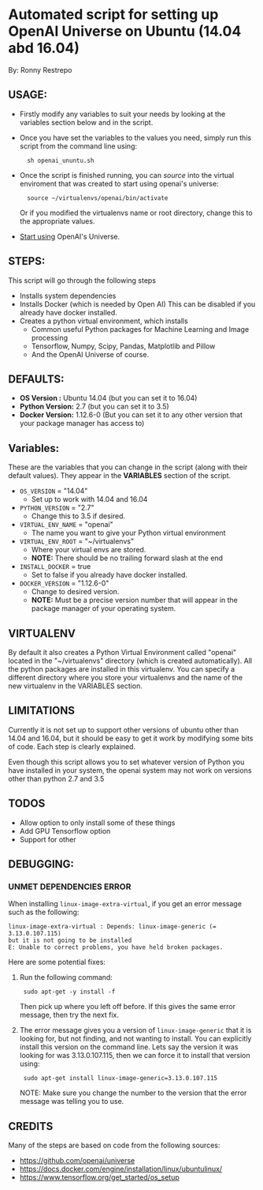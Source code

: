 # Automated script for setting up OpenAI Universe on Ubuntu (14.04 abd 16.04)
By: Ronny Restrepo

## USAGE:
- Firstly modify any variables to suit your needs by looking at the 
  variables section below and in the script. 
- Once you have set the variables to the values you need, simply run 
  this script from the command line using: 
  
        sh openai_ununtu.sh

- Once the script is finished running, you can *source* into the virtual
  enviroment that was created to start using openai's universe: 
  
        source ~/virtualenvs/openai/bin/activate
  
  Or if you modified the virtualenvs name or root directory, change this 
  to the appropriate values. 
  
- [Start using](https://github.com/openai/universe#system-overview) OpenAI's Universe. 


## STEPS:
This script will go through the following steps
- Installs system dependencies
- Installs Docker (which is needed by Open AI) This can be disabled 
  if you already have docker installed. 
- Creates a python virtual environment, which installs 
    - Common useful Python packages for Machine Learning and Image processing
    - Tensorflow, Numpy, Scipy, Pandas, Matplotlib and Pillow
    - And the OpenAI Universe of course.

## DEFAULTS:
- **OS Version    :** Ubuntu 14.04 (but you can set it to 16.04)
- **Python Version:** 2.7          (but you can set it to 3.5)
- **Docker Version:** 1.12.6-0     (But you can set it to any other version 
  that your package manager has access to)

## Variables:
These are the variables that you can change in the script (along with 
their default values). They appear in the **VARIABLES** section of the 
script. 

- `OS_VERSION` = "14.04"
    - Set up to work with 14.04 and 16.04
- `PYTHON_VERSION` = "2.7"
    - Change this to 3.5 if desired.
- `VIRTUAL_ENV_NAME` = "openai" 
    - The name you want to give your Python virtual environment
- `VIRTUAL_ENV_ROOT` = "~/virtualenvs" 
    - Where your virtual envs are stored.
    - **NOTE:** There should be no trailing forward slash at the end
- `INSTALL_DOCKER` = true
    - Set to false if you already have docker installed. 
- `DOCKER_VERSION` = "1.12.6-0"
     - Change to desired version. 
     - **NOTE:** Must be a precise version number that will appear in 
       the package manager of your operating system. 


## VIRTUALENV
By default it also creates a Python Virtual Environment
called "openai" located in the "~/virtualenvs" directory
(which is created automatically). All the python packages
are installed in this virtualenv.
You can specify a different directory where you store
your virtualenvs and the name of the new virtualenv in
the VARIABLES section.

## LIMITATIONS
Currently it is not set up to support other versions of
ubuntu other than 14.04 and 16.04, but it should be easy
to get it work by modifying some bits of code. Each step
is clearly explained.

Even though this script allows you to set whatever
version of Python you have installed in your system,
the openai system may not work on versions other than
python 2.7 and 3.5

## TODOS
- Allow option to only install some of these things
- Add GPU Tensorflow option
- Support for other

## DEBUGGING:
### UNMET DEPENDENCIES ERROR
When installing `linux-image-extra-virtual`, if you get an error message
such as the following:

    linux-image-extra-virtual : Depends: linux-image-generic (= 3.13.0.107.115)
    but it is not going to be installed
    E: Unable to correct problems, you have held broken packages.

Here are some potential fixes: 

1. Run the following command:

        sudo apt-get -y install -f

    Then pick up where you left off before. If this gives the same error
    message, then try the next fix.

2. The error message gives you a version of `linux-image-generic` that it is
    looking for, but not finding, and not wanting to install.
    You can explicitly install this version on the command line. Lets say
    the version it was looking for was 3.13.0.107.115, then we can force
    it to install that version using:

        sudo apt-get install linux-image-generic=3.13.0.107.115

    NOTE: Make sure you change the number to the version that the error
    message was telling you to use.



## CREDITS
Many of the steps are based on code from the following sources:
- https://github.com/openai/universe
- https://docs.docker.com/engine/installation/linux/ubuntulinux/
- https://www.tensorflow.org/get_started/os_setup

